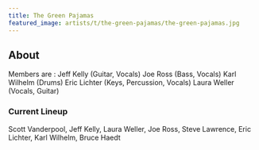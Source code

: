 ```yaml
---
title: The Green Pajamas
featured_image: artists/t/the-green-pajamas/the-green-pajamas.jpg
---
```

## About

Members are :
Jeff Kelly (Guitar, Vocals)
Joe Ross (Bass, Vocals)
Karl Wilhelm (Drums)
Eric Lichter (Keys, Percussion, Vocals)
Laura Weller (Vocals, Guitar)


### Current Lineup

Scott Vanderpool, Jeff Kelly, Laura Weller, Joe Ross, Steve Lawrence, Eric Lichter, Karl Wilhelm, Bruce Haedt

